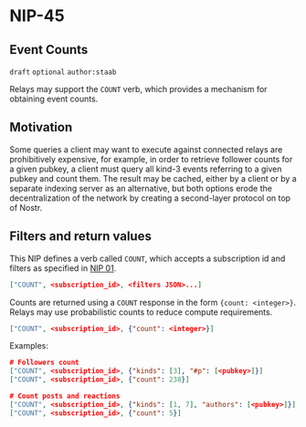 # NIP-45

## Event Counts

`draft` `optional` `author:staab`

Relays may support the `COUNT` verb, which provides a mechanism for obtaining event counts.

## Motivation

Some queries a client may want to execute against connected relays are prohibitively expensive, for example, in order to retrieve follower counts for a given pubkey, a client must query all kind-3 events referring to a given pubkey and count them. The result may be cached, either by a client or by a separate indexing server as an alternative, but both options erode the decentralization of the network by creating a second-layer protocol on top of Nostr.

## Filters and return values

This NIP defines a verb called `COUNT`, which accepts a subscription id and filters as specified in [NIP 01](01.md).

```json
["COUNT", <subscription_id>, <filters JSON>...]
```

Counts are returned using a `COUNT` response in the form `{count: <integer>}`. Relays may use probabilistic counts to reduce compute requirements.

```json
["COUNT", <subscription_id>, {"count": <integer>}]
```

Examples:

```json
# Followers count
["COUNT", <subscription_id>, {"kinds": [3], "#p": [<pubkey>]}]
["COUNT", <subscription_id>, {"count": 238}]

# Count posts and reactions
["COUNT", <subscription_id>, {"kinds": [1, 7], "authors": [<pubkey>]}]
["COUNT", <subscription_id>, {"count": 5}]
```
